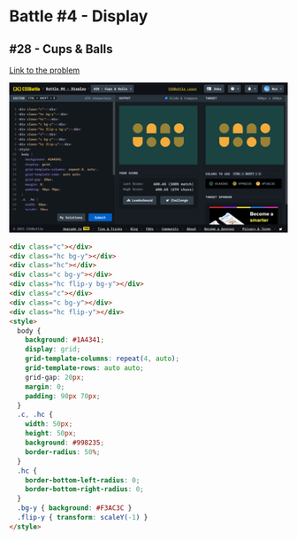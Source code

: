 # Battle #4 - Display

## #28 - Cups & Balls

[Link to the problem](https://cssbattle.dev/play/28)

![result](./images/28-cups-&-balls.png)

```html
<div class="c"></div>
<div class="hc bg-y"></div>
<div class="hc"></div>
<div class="c bg-y"></div>
<div class="hc flip-y bg-y"></div>
<div class="c"></div>
<div class="c bg-y"></div>
<div class="hc flip-y"></div>
<style>
  body {
    background: #1A4341;
    display: grid;
    grid-template-columns: repeat(4, auto);
    grid-template-rows: auto auto;
    grid-gap: 20px;
    margin: 0;
    padding: 90px 70px;
  }
  .c, .hc {
    width: 50px;
    height: 50px;
    background: #998235;
    border-radius: 50%;
  }
  .hc {
    border-bottom-left-radius: 0;
    border-bottom-right-radius: 0;
  }
  .bg-y { background: #F3AC3C }
  .flip-y { transform: scaleY(-1) }
</style>
```